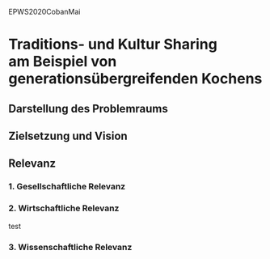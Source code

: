 EPWS2020CobanMai
# Traditions- und Kultur Sharing <br> am Beispiel von generationsübergreifenden Kochens

## Darstellung des Problemraums

## Zielsetzung und Vision

## Relevanz
### 1. Gesellschaftliche Relevanz

### 2. Wirtschaftliche Relevanz
test
### 3. Wissenschaftliche Relevanz
